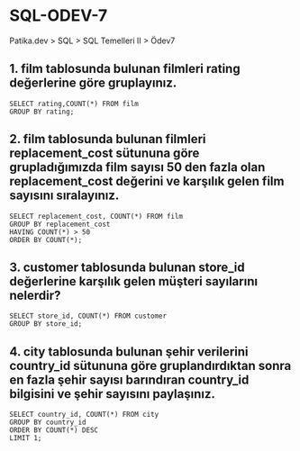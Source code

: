 # SQL-ODEV-7
Patika.dev > SQL > SQL Temelleri II > Ödev7

## 1. film tablosunda bulunan filmleri rating değerlerine göre gruplayınız.

    SELECT rating,COUNT(*) FROM film
    GROUP BY rating;

## 2. film tablosunda bulunan filmleri replacement_cost sütununa göre grupladığımızda film sayısı 50 den fazla olan replacement_cost değerini ve karşılık gelen film sayısını sıralayınız.

    SELECT replacement_cost, COUNT(*) FROM film 
    GROUP BY replacement_cost
    HAVING COUNT(*) > 50
    ORDER BY COUNT(*);

## 3. customer tablosunda bulunan store_id değerlerine karşılık gelen müşteri sayılarını nelerdir? 

    SELECT store_id, COUNT(*) FROM customer
    GROUP BY store_id;

## 4. city tablosunda bulunan şehir verilerini country_id sütununa göre gruplandırdıktan sonra en fazla şehir sayısı barındıran country_id bilgisini ve şehir sayısını paylaşınız.

    SELECT country_id, COUNT(*) FROM city
    GROUP BY country_id
    ORDER BY COUNT(*) DESC
    LIMIT 1;

